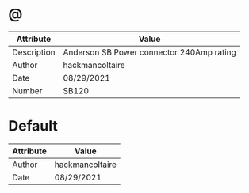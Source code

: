 # @
| Attribute | Value |
| ---  | ---     |
| Description | Anderson SB Power connector 240Amp rating |
| Author | hackmancoltaire |
| Date | 08/29/2021 |
| Number | SB120 |
# Default
| Attribute | Value |
| ---  | ---     |
| Author | hackmancoltaire |
| Date | 08/29/2021 |
